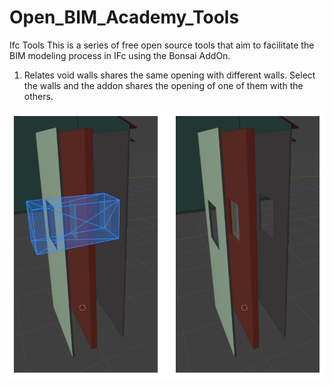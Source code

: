 # Open_BIM_Academy_Tools
Ifc Tools 
This is a series of free open source tools that aim to facilitate the BIM modeling process in IFc using the Bonsai AddOn.

1. Relates void walls
   shares the same opening with different walls. Select the walls and the addon shares the opening of one of them with the others.
   
  <img src="./resources/void.png">

